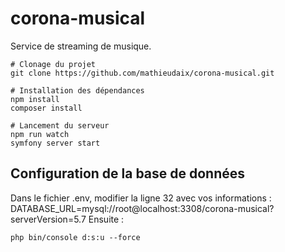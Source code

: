 # corona-musical
Service de streaming de musique.

```shell script
# Clonage du projet
git clone https://github.com/mathieudaix/corona-musical.git

# Installation des dépendances
npm install
composer install

# Lancement du serveur
npm run watch
symfony server start
```

## Configuration de la base de données
Dans le fichier .env, modifier la ligne 32 avec vos informations : DATABASE_URL=mysql://root@localhost:3308/corona-musical?serverVersion=5.7
Ensuite :

```shell script
php bin/console d:s:u --force
```
